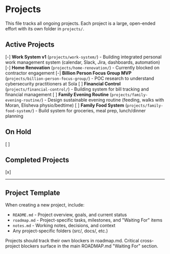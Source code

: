 # Projects

This file tracks all ongoing projects. Each project is a large, open-ended effort with its own folder in `projects/`.

## Active Projects

[-] **Work System v1** (`projects/work-system/`) - Building integrated personal work management system (calendar, Slack, Jira, dashboards, automation)
[-] **Home Renovation** (`projects/home-renovation/`) - Currently blocked on contractor engagement
[-] **Billion Person Focus Group MVP** (`projects/billion-person-focus-group/`) - POC research to understand cybersecurity practitioners at Sola
[ ] **Financial Control** (`projects/financial-control/`) - Building system for bill tracking and financial management
[ ] **Family Evening Routine** (`projects/family-evening-routine/`) - Design sustainable evening routine (feeding, walks with Moran, Elisheva physio/bedtime)
[ ] **Family Food System** (`projects/family-food-system/`) - Build system for groceries, meal prep, lunch/dinner planning

## On Hold

[ ]

## Completed Projects

[x]

---

## Project Template

When creating a new project, include:
- `README.md` - Project overview, goals, and current status
- `roadmap.md` - Project-specific tasks, milestones, and "Waiting For" items
- `notes.md` - Working notes, decisions, and context
- Any project-specific folders (src/, docs/, etc.)

Projects should track their own blockers in roadmap.md. Critical cross-project blockers surface in the main ROADMAP.md "Waiting For" section.

